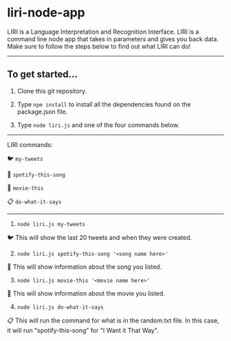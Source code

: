 # liri-node-app

LIRI is a Language Interpretation and Recognition Interface. LIRI is a command line node app that takes in parameters and gives you back data.
Make sure to follow the steps below to find out what LIRI can do!

***

## To get started...

1. Clone this git repository. 

2.  Type `npm install` to install all the dependencies found on the package.json file.

3. Type `node liri.js` and one of the four commands below.

***

LIRI commands:

:bird:  `my-tweets`

:musical_note:  `spotify-this-song`

:movie_camera:  `movie-this`

:clipboard:  `do-what-it-says`

***

1. `node liri.js my-tweets`

:bird: This will show the last 20 tweets and when they were created.

2. `node liri.js spotify-this-song '<song name here>'`   

:musical_note:  This will show information about the song you listed.

3. `node liri.js movie-this '<movie name here>'` 

:movie_camera:  This will show information about the movie you listed.

4. `node liri.js do-what-it-says`

:clipboard:  This will run the command for what is in the random.txt file. In this case, it will run "spotify-this-song" for "I Want it That Way".